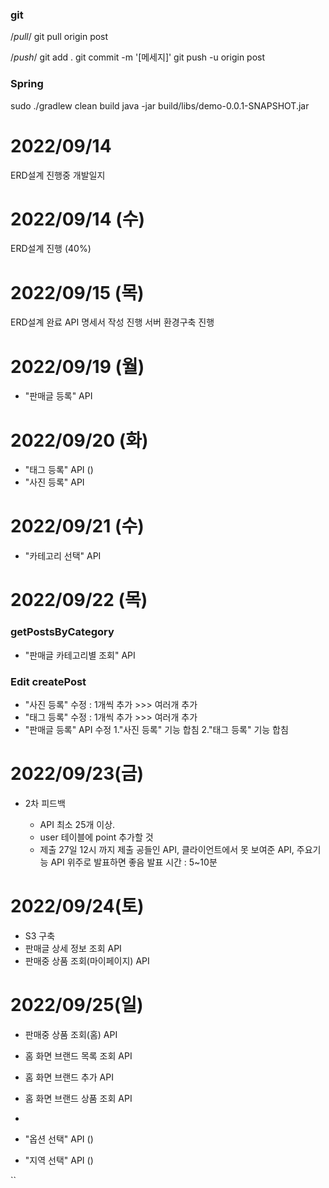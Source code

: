 ### git
/*pull*/
git pull origin post

/*push*/
git add .
git commit -m '[메세지]'
git push -u origin post


### Spring
sudo ./gradlew clean build
java -jar build/libs/demo-0.0.1-SNAPSHOT.jar


# 2022/09/14
ERD설계 진행중
개발일지

# 2022/09/14 (수)
ERD설계 진행 (40%)

# 2022/09/15 (목)
ERD설계 완료
API 명세서 작성 진행
서버 환경구축 진행

# 2022/09/19 (월)
- "판매글 등록" API

# 2022/09/20 (화)
- "태그 등록" API ()
- "사진 등록" API

# 2022/09/21 (수)
- "카테고리 선택" API

# 2022/09/22 (목)
### getPostsByCategory
- "판매글 카테고리별 조회" API
### Edit createPost
- "사진 등록" 수정 : 1개씩 추가 >>> 여러개 추가
- "태그 등록" 수정 : 1개씩 추가 >>> 여러개 추가
- "판매글 등록" API 수정
  1."사진 등록" 기능 합침
  2."태그 등록" 기능 합침

# 2022/09/23(금)
- 2차 피드백
  
  - API 최소 25개 이상.
  - user 테이블에 point 추가할 것
  - 제출
    27일 12시 까지 제출
    공들인 API, 클라이언트에서 못 보여준 API, 주요기능 API 위주로 발표하면 좋음
    발표 시간 : 5~10분

# 2022/09/24(토)
- S3 구축
- 판매글 상세 정보 조회 API
- 판매중 상품 조회(마이페이지) API

# 2022/09/25(일)
- 판매중 상품 조회(홈) API
- 홈 화면 브랜드 목록 조회 API
- 홈 화면 브랜드 추가 API
- 홈 화면 브랜드 상품 조회 API
- 

- "옵션 선택" API ()
- "지역 선택" API ()



``